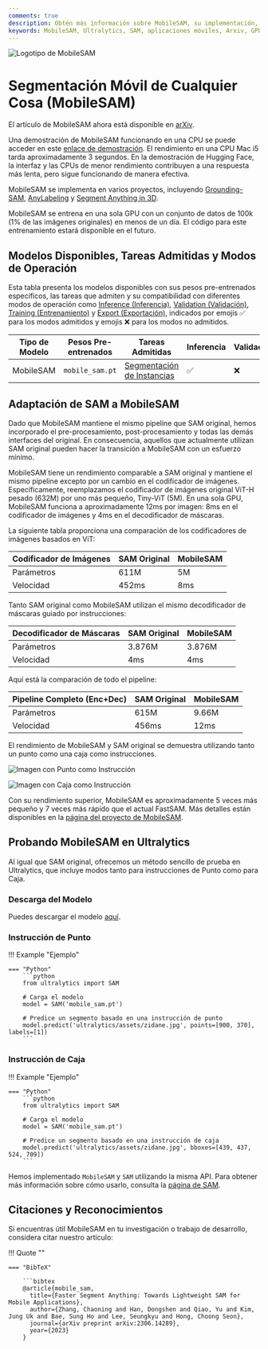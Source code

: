 ```yaml
---
comments: true
description: Obtén más información sobre MobileSAM, su implementación, comparación con SAM original y cómo descargarlo y probarlo en el framework de Ultralytics. ¡Mejora tus aplicaciones móviles hoy mismo!
keywords: MobileSAM, Ultralytics, SAM, aplicaciones móviles, Arxiv, GPU, API, codificador de imágenes, decodificador de máscaras, descarga de modelos, método de prueba
---
```


![Logotipo de MobileSAM](https://github.com/ChaoningZhang/MobileSAM/blob/master/assets/logo2.png?raw=true)

# Segmentación Móvil de Cualquier Cosa (MobileSAM)

El artículo de MobileSAM ahora está disponible en [arXiv](https://arxiv.org/pdf/2306.14289.pdf).

Una demostración de MobileSAM funcionando en una CPU se puede acceder en este [enlace de demostración](https://huggingface.co/spaces/dhkim2810/MobileSAM). El rendimiento en una CPU Mac i5 tarda aproximadamente 3 segundos. En la demostración de Hugging Face, la interfaz y las CPUs de menor rendimiento contribuyen a una respuesta más lenta, pero sigue funcionando de manera efectiva.

MobileSAM se implementa en varios proyectos, incluyendo [Grounding-SAM](https://github.com/IDEA-Research/Grounded-Segment-Anything), [AnyLabeling](https://github.com/vietanhdev/anylabeling) y [Segment Anything in 3D](https://github.com/Jumpat/SegmentAnythingin3D).

MobileSAM se entrena en una sola GPU con un conjunto de datos de 100k (1% de las imágenes originales) en menos de un día. El código para este entrenamiento estará disponible en el futuro.

## Modelos Disponibles, Tareas Admitidas y Modos de Operación

Esta tabla presenta los modelos disponibles con sus pesos pre-entrenados específicos, las tareas que admiten y su compatibilidad con diferentes modos de operación como [Inference (Inferencia)](../modes/predict.md), [Validation (Validación)](../modes/val.md), [Training (Entrenamiento)](../modes/train.md) y [Export (Exportación)](../modes/export.md), indicados por emojis ✅ para los modos admitidos y emojis ❌ para los modos no admitidos.

| Tipo de Modelo | Pesos Pre-entrenados | Tareas Admitidas                                  | Inferencia | Validación | Entrenamiento | Exportación |
|----------------|----------------------|---------------------------------------------------|------------|------------|---------------|-------------|
| MobileSAM      | `mobile_sam.pt`      | [Segmentación de Instancias](../tasks/segment.md) | ✅          | ❌          | ❌             | ✅           |

## Adaptación de SAM a MobileSAM

Dado que MobileSAM mantiene el mismo pipeline que SAM original, hemos incorporado el pre-procesamiento, post-procesamiento y todas las demás interfaces del original. En consecuencia, aquellos que actualmente utilizan SAM original pueden hacer la transición a MobileSAM con un esfuerzo mínimo.

MobileSAM tiene un rendimiento comparable a SAM original y mantiene el mismo pipeline excepto por un cambio en el codificador de imágenes. Específicamente, reemplazamos el codificador de imágenes original ViT-H pesado (632M) por uno más pequeño, Tiny-ViT (5M). En una sola GPU, MobileSAM funciona a aproximadamente 12ms por imagen: 8ms en el codificador de imágenes y 4ms en el decodificador de máscaras.

La siguiente tabla proporciona una comparación de los codificadores de imágenes basados en ViT:

| Codificador de Imágenes | SAM Original | MobileSAM |
|-------------------------|--------------|-----------|
| Parámetros              | 611M         | 5M        |
| Velocidad               | 452ms        | 8ms       |

Tanto SAM original como MobileSAM utilizan el mismo decodificador de máscaras guiado por instrucciones:

| Decodificador de Máscaras | SAM Original | MobileSAM |
|---------------------------|--------------|-----------|
| Parámetros                | 3.876M       | 3.876M    |
| Velocidad                 | 4ms          | 4ms       |

Aquí está la comparación de todo el pipeline:

| Pipeline Completo (Enc+Dec) | SAM Original | MobileSAM |
|-----------------------------|--------------|-----------|
| Parámetros                  | 615M         | 9.66M     |
| Velocidad                   | 456ms        | 12ms      |

El rendimiento de MobileSAM y SAM original se demuestra utilizando tanto un punto como una caja como instrucciones.

![Imagen con Punto como Instrucción](https://raw.githubusercontent.com/ChaoningZhang/MobileSAM/master/assets/mask_box.jpg?raw=true)

![Imagen con Caja como Instrucción](https://raw.githubusercontent.com/ChaoningZhang/MobileSAM/master/assets/mask_box.jpg?raw=true)

Con su rendimiento superior, MobileSAM es aproximadamente 5 veces más pequeño y 7 veces más rápido que el actual FastSAM. Más detalles están disponibles en la [página del proyecto de MobileSAM](https://github.com/ChaoningZhang/MobileSAM).

## Probando MobileSAM en Ultralytics

Al igual que SAM original, ofrecemos un método sencillo de prueba en Ultralytics, que incluye modos tanto para instrucciones de Punto como para Caja.

### Descarga del Modelo

Puedes descargar el modelo [aquí](https://github.com/ChaoningZhang/MobileSAM/blob/master/weights/mobile_sam.pt).

### Instrucción de Punto

!!! Example "Ejemplo"

    === "Python"
        ```python
        from ultralytics import SAM

        # Carga el modelo
        model = SAM('mobile_sam.pt')

        # Predice un segmento basado en una instrucción de punto
        model.predict('ultralytics/assets/zidane.jpg', points=[900, 370], labels=[1])
        ```

### Instrucción de Caja

!!! Example "Ejemplo"

    === "Python"
        ```python
        from ultralytics import SAM

        # Carga el modelo
        model = SAM('mobile_sam.pt')

        # Predice un segmento basado en una instrucción de caja
        model.predict('ultralytics/assets/zidane.jpg', bboxes=[439, 437, 524, 709])
        ```

Hemos implementado `MobileSAM` y `SAM` utilizando la misma API. Para obtener más información sobre cómo usarlo, consulta la [página de SAM](sam.md).

## Citaciones y Reconocimientos

Si encuentras útil MobileSAM en tu investigación o trabajo de desarrollo, considera citar nuestro artículo:

!!! Quote ""

    === "BibTeX"

        ```bibtex
        @article{mobile_sam,
          title={Faster Segment Anything: Towards Lightweight SAM for Mobile Applications},
          author={Zhang, Chaoning and Han, Dongshen and Qiao, Yu and Kim, Jung Uk and Bae, Sung Ho and Lee, Seungkyu and Hong, Choong Seon},
          journal={arXiv preprint arXiv:2306.14289},
          year={2023}
        }

